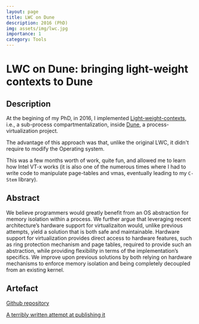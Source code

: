 ```yaml
---
layout: page
title: LWC on Dune
description: 2016 (PhD) 
img: assets/img/lwc.jpg
importance: 1
category: Tools 
---
```


# LWC on Dune: bringing light-weight contexts to Dune 


## Description 

At the begining of my PhD, in 2016, I implemented <a href='https://www.usenix.org/conference/osdi16/technical-sessions/presentation/litton'>Light-weight-contexts</a>, i.e., a sub-process compartmentalization, inside <a href='http://dune.scs.stanford.edu/'>Dune</a>, a process-virtualization project.

The advantage of this approach was that, unlike the original LWC, it didn't require to modify the Operating system.

This was a few months worth of work, quite fun, and allowed me to learn how Intel VT-x works (it is also one of the numerous times where I had to write code to manipulate page-tables and vmas, eventually leading to my `C-Stem` library).

## Abstract

We believe programmers would greatly benefit from an OS abstraction for memory isolation within a process.
We further argue that leveraging recent architecture’s hardware support for virtualizaiton would, unlike previous attempts, yield a solution that is both safe and maintainable.
Hardware support for virtualization provides direct access to hardware features, such as ring protection mechanism and page tables, required to provide such an abstraction, while providing flexibility in terms of the implementation’s specifics.
We improve upon previous solutions by both relying on hardware mechanisms to enforce memory isolation and being completely decoupled from an existing kernel.


## Artefact

<a href='https://github.com/epfl-dcsl/gotee'>Github repository</a>

<a href='https://github.com/aghosn/HotOs/blob/master/aghosn_main.pdf'>A terribly written attempt at publishing it</a>
